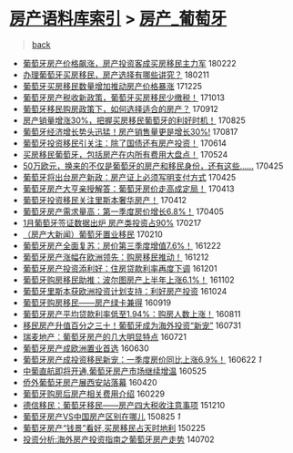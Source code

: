 [房产语料库索引](../../README.md)  > [房产_葡萄牙](房产_葡萄牙.md)
====
> [back](../README.md)

- [葡萄牙房产价格飙涨，房产投资客成买房移民主力军](http://jkwz.applinzi.com/ittc/7072965433991103505.html#%E8%91%A1%E8%90%84%E7%89%99%E6%88%BF%E4%BA%A7%E4%BB%B7%E6%A0%BC%E9%A3%99%E6%B6%A8%EF%BC%8C%E6%88%BF%E4%BA%A7%E6%8A%95%E8%B5%84%E5%AE%A2%E6%88%90%E4%B9%B0%E6%88%BF%E7%A7%BB%E6%B0%91%E4%B8%BB%E5%8A%9B%E5%86%9B) 180222  
- [办理葡萄牙买房移民，房产选择有哪些讲究？](http://jkwz.applinzi.com/ittc/7068901327474525191.html#%E5%8A%9E%E7%90%86%E8%91%A1%E8%90%84%E7%89%99%E4%B9%B0%E6%88%BF%E7%A7%BB%E6%B0%91%EF%BC%8C%E6%88%BF%E4%BA%A7%E9%80%89%E6%8B%A9%E6%9C%89%E5%93%AA%E4%BA%9B%E8%AE%B2%E7%A9%B6%EF%BC%9F) 180211  
- [葡萄牙买房移民数量增加推动房产价格暴涨](http://jkwz.applinzi.com/ittc/7051084464375989264.html#%E8%91%A1%E8%90%84%E7%89%99%E4%B9%B0%E6%88%BF%E7%A7%BB%E6%B0%91%E6%95%B0%E9%87%8F%E5%A2%9E%E5%8A%A0%E6%8E%A8%E5%8A%A8%E6%88%BF%E4%BA%A7%E4%BB%B7%E6%A0%BC%E6%9A%B4%E6%B6%A8) 171225  
- [葡萄牙房产税收新政策，葡萄牙买房移民少缴税！](http://jkwz.applinzi.com/ittc/7023986988288574481.html#%E8%91%A1%E8%90%84%E7%89%99%E6%88%BF%E4%BA%A7%E7%A8%8E%E6%94%B6%E6%96%B0%E6%94%BF%E7%AD%96%EF%BC%8C%E8%91%A1%E8%90%84%E7%89%99%E4%B9%B0%E6%88%BF%E7%A7%BB%E6%B0%91%E5%B0%91%E7%BC%B4%E7%A8%8E%EF%BC%81) 171013  
- [葡萄牙移民购房政策下，如何选择适合的房产？](http://jkwz.applinzi.com/ittc/7012353637085611024.html#%E8%91%A1%E8%90%84%E7%89%99%E7%A7%BB%E6%B0%91%E8%B4%AD%E6%88%BF%E6%94%BF%E7%AD%96%E4%B8%8B%EF%BC%8C%E5%A6%82%E4%BD%95%E9%80%89%E6%8B%A9%E9%80%82%E5%90%88%E7%9A%84%E6%88%BF%E4%BA%A7%EF%BC%9F) 170912  
- [房产销量增涨30%，把握买房移民葡萄牙的利好时机！](http://jkwz.applinzi.com/ittc/7005685105857922064.html#%E6%88%BF%E4%BA%A7%E9%94%80%E9%87%8F%E5%A2%9E%E6%B6%A830%25%EF%BC%8C%E6%8A%8A%E6%8F%A1%E4%B9%B0%E6%88%BF%E7%A7%BB%E6%B0%91%E8%91%A1%E8%90%84%E7%89%99%E7%9A%84%E5%88%A9%E5%A5%BD%E6%97%B6%E6%9C%BA%EF%BC%81) 170825  
- [葡萄牙经济增长势头迅猛！房产销售量更是增长30%!](http://jkwz.applinzi.com/ittc/7002702646291743761.html#%E8%91%A1%E8%90%84%E7%89%99%E7%BB%8F%E6%B5%8E%E5%A2%9E%E9%95%BF%E5%8A%BF%E5%A4%B4%E8%BF%85%E7%8C%9B%EF%BC%81%E6%88%BF%E4%BA%A7%E9%94%80%E5%94%AE%E9%87%8F%E6%9B%B4%E6%98%AF%E5%A2%9E%E9%95%BF30%25%21) 170817  
- [葡萄牙投资移民引关注：除了国债还有房产投资！](http://jkwz.applinzi.com/ittc/6979072966351389700.html#%E8%91%A1%E8%90%84%E7%89%99%E6%8A%95%E8%B5%84%E7%A7%BB%E6%B0%91%E5%BC%95%E5%85%B3%E6%B3%A8%EF%BC%9A%E9%99%A4%E4%BA%86%E5%9B%BD%E5%80%BA%E8%BF%98%E6%9C%89%E6%88%BF%E4%BA%A7%E6%8A%95%E8%B5%84%EF%BC%81) 170614  
- [买房移民葡萄牙，包括房产在内所有费用大盘点！](http://jkwz.applinzi.com/ittc/6971292357923177477.html#%E4%B9%B0%E6%88%BF%E7%A7%BB%E6%B0%91%E8%91%A1%E8%90%84%E7%89%99%EF%BC%8C%E5%8C%85%E6%8B%AC%E6%88%BF%E4%BA%A7%E5%9C%A8%E5%86%85%E6%89%80%E6%9C%89%E8%B4%B9%E7%94%A8%E5%A4%A7%E7%9B%98%E7%82%B9%EF%BC%81) 170524  
- [50万欧元，换来的不仅是葡萄牙的房产和移民身份，还有这些……](http://jkwz.applinzi.com/ittc/6960502326317024260.html#50%E4%B8%87%E6%AC%A7%E5%85%83%EF%BC%8C%E6%8D%A2%E6%9D%A5%E7%9A%84%E4%B8%8D%E4%BB%85%E6%98%AF%E8%91%A1%E8%90%84%E7%89%99%E7%9A%84%E6%88%BF%E4%BA%A7%E5%92%8C%E7%A7%BB%E6%B0%91%E8%BA%AB%E4%BB%BD%EF%BC%8C%E8%BF%98%E6%9C%89%E8%BF%99%E4%BA%9B%E2%80%A6%E2%80%A6) 170425  
- [葡萄牙将出台房产新政：房产证上必须写明支付方式](http://jkwz.applinzi.com/ittc/6960415312062186500.html#%E8%91%A1%E8%90%84%E7%89%99%E5%B0%86%E5%87%BA%E5%8F%B0%E6%88%BF%E4%BA%A7%E6%96%B0%E6%94%BF%EF%BC%9A%E6%88%BF%E4%BA%A7%E8%AF%81%E4%B8%8A%E5%BF%85%E9%A1%BB%E5%86%99%E6%98%8E%E6%94%AF%E4%BB%98%E6%96%B9%E5%BC%8F) 170425  
- [葡萄牙房产大亨亲授解答：葡萄牙房价走高成定局！](http://jkwz.applinzi.com/ittc/6956069188014703621.html#%E8%91%A1%E8%90%84%E7%89%99%E6%88%BF%E4%BA%A7%E5%A4%A7%E4%BA%A8%E4%BA%B2%E6%8E%88%E8%A7%A3%E7%AD%94%EF%BC%9A%E8%91%A1%E8%90%84%E7%89%99%E6%88%BF%E4%BB%B7%E8%B5%B0%E9%AB%98%E6%88%90%E5%AE%9A%E5%B1%80%EF%BC%81) 170413  
- [葡萄牙投资移民关注里斯本奢华房产！](http://jkwz.applinzi.com/ittc/6955698312039629828.html#%E8%91%A1%E8%90%84%E7%89%99%E6%8A%95%E8%B5%84%E7%A7%BB%E6%B0%91%E5%85%B3%E6%B3%A8%E9%87%8C%E6%96%AF%E6%9C%AC%E5%A5%A2%E5%8D%8E%E6%88%BF%E4%BA%A7%EF%BC%81) 170412  
- [葡萄牙房产需求量高：第一季度房价增长6.8%！](http://jkwz.applinzi.com/ittc/6953100465528112133.html#%E8%91%A1%E8%90%84%E7%89%99%E6%88%BF%E4%BA%A7%E9%9C%80%E6%B1%82%E9%87%8F%E9%AB%98%EF%BC%9A%E7%AC%AC%E4%B8%80%E5%AD%A3%E5%BA%A6%E6%88%BF%E4%BB%B7%E5%A2%9E%E9%95%BF6.8%25%EF%BC%81) 170405  
- [1月葡萄牙签证数据出炉 房产类投资占90%](http://jkwz.applinzi.com/ittc/6935657592985748485.html#1%E6%9C%88%E8%91%A1%E8%90%84%E7%89%99%E7%AD%BE%E8%AF%81%E6%95%B0%E6%8D%AE%E5%87%BA%E7%82%89+%E6%88%BF%E4%BA%A7%E7%B1%BB%E6%8A%95%E8%B5%84%E5%8D%A090%25) 170217  
- [（房产大新闻）葡萄牙置业移民](http://jkwz.applinzi.com/ittc/6932928811112072197.html#%EF%BC%88%E6%88%BF%E4%BA%A7%E5%A4%A7%E6%96%B0%E9%97%BB%EF%BC%89%E8%91%A1%E8%90%84%E7%89%99%E7%BD%AE%E4%B8%9A%E7%A7%BB%E6%B0%91) 170210  
- [葡萄牙房产全面复苏：房价第三季度增值7.6%！](http://jkwz.applinzi.com/ittc/6914504668704408580.html#%E8%91%A1%E8%90%84%E7%89%99%E6%88%BF%E4%BA%A7%E5%85%A8%E9%9D%A2%E5%A4%8D%E8%8B%8F%EF%BC%9A%E6%88%BF%E4%BB%B7%E7%AC%AC%E4%B8%89%E5%AD%A3%E5%BA%A6%E5%A2%9E%E5%80%BC7.6%25%EF%BC%81) 161222  
- [葡萄牙房产涨幅在欧洲领先：购房移民推动！](http://jkwz.applinzi.com/ittc/6910791201594016773.html#%E8%91%A1%E8%90%84%E7%89%99%E6%88%BF%E4%BA%A7%E6%B6%A8%E5%B9%85%E5%9C%A8%E6%AC%A7%E6%B4%B2%E9%A2%86%E5%85%88%EF%BC%9A%E8%B4%AD%E6%88%BF%E7%A7%BB%E6%B0%91%E6%8E%A8%E5%8A%A8%EF%BC%81) 161212  
- [葡萄牙房产投资添利好：住房贷款利率再度下调](http://jkwz.applinzi.com/ittc/6906710515161498628.html#%E8%91%A1%E8%90%84%E7%89%99%E6%88%BF%E4%BA%A7%E6%8A%95%E8%B5%84%E6%B7%BB%E5%88%A9%E5%A5%BD%EF%BC%9A%E4%BD%8F%E6%88%BF%E8%B4%B7%E6%AC%BE%E5%88%A9%E7%8E%87%E5%86%8D%E5%BA%A6%E4%B8%8B%E8%B0%83) 161201  
- [葡萄牙购房移民助推：波尔图房产上半年上涨6.1%！](http://jkwz.applinzi.com/ittc/6895948792863392773.html#%E8%91%A1%E8%90%84%E7%89%99%E8%B4%AD%E6%88%BF%E7%A7%BB%E6%B0%91%E5%8A%A9%E6%8E%A8%EF%BC%9A%E6%B3%A2%E5%B0%94%E5%9B%BE%E6%88%BF%E4%BA%A7%E4%B8%8A%E5%8D%8A%E5%B9%B4%E4%B8%8A%E6%B6%A86.1%25%EF%BC%81) 161102  
- [葡萄牙里斯本获欧洲投资计划支持：利好房产投资](http://jkwz.applinzi.com/ittc/6892610369180156932.html#%E8%91%A1%E8%90%84%E7%89%99%E9%87%8C%E6%96%AF%E6%9C%AC%E8%8E%B7%E6%AC%A7%E6%B4%B2%E6%8A%95%E8%B5%84%E8%AE%A1%E5%88%92%E6%94%AF%E6%8C%81%EF%BC%9A%E5%88%A9%E5%A5%BD%E6%88%BF%E4%BA%A7%E6%8A%95%E8%B5%84) 161024  
- [葡萄牙购房移民——房产绿卡兼得](http://jkwz.applinzi.com/ittc/6879596280799560708.html#%E8%91%A1%E8%90%84%E7%89%99%E8%B4%AD%E6%88%BF%E7%A7%BB%E6%B0%91%E2%80%94%E2%80%94%E6%88%BF%E4%BA%A7%E7%BB%BF%E5%8D%A1%E5%85%BC%E5%BE%97) 160919  
- [葡萄牙房产平均贷款利率低至1.94%：购房人数上涨！](http://jkwz.applinzi.com/ittc/6865067013428478981.html#%E8%91%A1%E8%90%84%E7%89%99%E6%88%BF%E4%BA%A7%E5%B9%B3%E5%9D%87%E8%B4%B7%E6%AC%BE%E5%88%A9%E7%8E%87%E4%BD%8E%E8%87%B31.94%25%EF%BC%9A%E8%B4%AD%E6%88%BF%E4%BA%BA%E6%95%B0%E4%B8%8A%E6%B6%A8%EF%BC%81) 160811  
- [移民房产升值百分之三十！葡萄牙成为海外投资“新宠”](http://jkwz.applinzi.com/ittc/6861164095931417604.html#%E7%A7%BB%E6%B0%91%E6%88%BF%E4%BA%A7%E5%8D%87%E5%80%BC%E7%99%BE%E5%88%86%E4%B9%8B%E4%B8%89%E5%8D%81%EF%BC%81%E8%91%A1%E8%90%84%E7%89%99%E6%88%90%E4%B8%BA%E6%B5%B7%E5%A4%96%E6%8A%95%E8%B5%84%E2%80%9C%E6%96%B0%E5%AE%A0%E2%80%9D) 160731  
- [瑞麦地产：葡萄牙房产的几大明显特点](http://jkwz.applinzi.com/ittc/6857348952759993349.html#%E7%91%9E%E9%BA%A6%E5%9C%B0%E4%BA%A7%EF%BC%9A%E8%91%A1%E8%90%84%E7%89%99%E6%88%BF%E4%BA%A7%E7%9A%84%E5%87%A0%E5%A4%A7%E6%98%8E%E6%98%BE%E7%89%B9%E7%82%B9) 160721  
- [葡萄牙房产成欧洲置业首选](http://jkwz.applinzi.com/ittc/6849185009109566468.html#%E8%91%A1%E8%90%84%E7%89%99%E6%88%BF%E4%BA%A7%E6%88%90%E6%AC%A7%E6%B4%B2%E7%BD%AE%E4%B8%9A%E9%A6%96%E9%80%89) 160630  
- [葡萄牙房产成投资移民新宠：一季度房价同比上涨6.9%！](http://jkwz.applinzi.com/ittc/6846593245416784901.html#%E8%91%A1%E8%90%84%E7%89%99%E6%88%BF%E4%BA%A7%E6%88%90%E6%8A%95%E8%B5%84%E7%A7%BB%E6%B0%91%E6%96%B0%E5%AE%A0%EF%BC%9A%E4%B8%80%E5%AD%A3%E5%BA%A6%E6%88%BF%E4%BB%B7%E5%90%8C%E6%AF%94%E4%B8%8A%E6%B6%A86.9%25%EF%BC%81) 160622 *1* 
- [中葡直航即将开通,葡萄牙房产市场继续增温](http://jkwz.applinzi.com/ittc/6836080563676775428.html#%E4%B8%AD%E8%91%A1%E7%9B%B4%E8%88%AA%E5%8D%B3%E5%B0%86%E5%BC%80%E9%80%9A%2C%E8%91%A1%E8%90%84%E7%89%99%E6%88%BF%E4%BA%A7%E5%B8%82%E5%9C%BA%E7%BB%A7%E7%BB%AD%E5%A2%9E%E6%B8%A9) 160525  
- [侨外葡萄牙房产展西安站落幕](http://jkwz.applinzi.com/ittc/6823022248357004293.html#%E4%BE%A8%E5%A4%96%E8%91%A1%E8%90%84%E7%89%99%E6%88%BF%E4%BA%A7%E5%B1%95%E8%A5%BF%E5%AE%89%E7%AB%99%E8%90%BD%E5%B9%95) 160420  
- [葡萄牙购房后房产相关费用介绍](http://jkwz.applinzi.com/ittc/6804359397669078021.html#%E8%91%A1%E8%90%84%E7%89%99%E8%B4%AD%E6%88%BF%E5%90%8E%E6%88%BF%E4%BA%A7%E7%9B%B8%E5%85%B3%E8%B4%B9%E7%94%A8%E4%BB%8B%E7%BB%8D) 160229  
- [德信移民：葡萄牙移民——房产四大税收注意事项](http://jkwz.applinzi.com/ittc/6774247732713882629.html#%E5%BE%B7%E4%BF%A1%E7%A7%BB%E6%B0%91%EF%BC%9A%E8%91%A1%E8%90%84%E7%89%99%E7%A7%BB%E6%B0%91%E2%80%94%E2%80%94%E6%88%BF%E4%BA%A7%E5%9B%9B%E5%A4%A7%E7%A8%8E%E6%94%B6%E6%B3%A8%E6%84%8F%E4%BA%8B%E9%A1%B9) 151210  
- [葡萄牙房产VS中国房产区别在哪儿](http://jkwz.applinzi.com/ittc/547650615761488835.html#%E8%91%A1%E8%90%84%E7%89%99%E6%88%BF%E4%BA%A7VS%E4%B8%AD%E5%9B%BD%E6%88%BF%E4%BA%A7%E5%8C%BA%E5%88%AB%E5%9C%A8%E5%93%AA%E5%84%BF) 150825 *1* 
- [葡萄牙房产“钱景”看好,买房移民占天时地利](http://jkwz.applinzi.com/ittc/547650611393745677.html#%E8%91%A1%E8%90%84%E7%89%99%E6%88%BF%E4%BA%A7%E2%80%9C%E9%92%B1%E6%99%AF%E2%80%9D%E7%9C%8B%E5%A5%BD%2C%E4%B9%B0%E6%88%BF%E7%A7%BB%E6%B0%91%E5%8D%A0%E5%A4%A9%E6%97%B6%E5%9C%B0%E5%88%A9) 150225  
- [投资分析:海外房产投资指南之葡萄牙房产走势](http://jkwz.applinzi.com/ittc/547650611368659594.html#%E6%8A%95%E8%B5%84%E5%88%86%E6%9E%90%3A%E6%B5%B7%E5%A4%96%E6%88%BF%E4%BA%A7%E6%8A%95%E8%B5%84%E6%8C%87%E5%8D%97%E4%B9%8B%E8%91%A1%E8%90%84%E7%89%99%E6%88%BF%E4%BA%A7%E8%B5%B0%E5%8A%BF) 140702  
